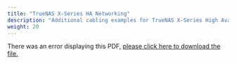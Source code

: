 ```yaml
---
title: "TrueNAS X-Series HA Networking"
description: "Additional cabling examples for TrueNAS X-Series High Availability systems."
weight: 20
---
```


<object data="https://www.truenas.com/docs/files/XSeriesHANetworking1.0.pdf" type="application/pdf" width="95%" height="1000">
  There was an error displaying this PDF, <a href="https://www.truenas.com/docs/files/XSeriesHANetworking1.0.pdf">please click here to download the file.</a>
</object>
